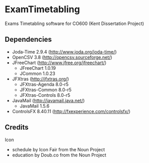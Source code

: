 # ExamTimetabling
Exams Timetabling software for CO600 (Kent Dissertation Project)

## Dependencies
* Joda-Time 2.9.4 (http://www.joda.org/joda-time/)
* OpenCSV 3.8 (http://opencsv.sourceforge.net/)
* JFreeChart (http://www.jfree.org/jfreechart/)
     * JFreeChart 1.0.19
     * JCommon 1.0.23
* JFXtras (http://jfxtras.org/)
     * JFXtras-Agenda 8.0-r5
     * JFXtras-Common 8.0-r5
     * JFXtras-Controls 8.0-r5
* JavaMail (http://javamail.java.net/)
     * JavaMail 1.5.6
* ControlsFX 8.40.11 (http://fxexperience.com/controlsfx/)

## Credits
Icon
* schedule by Icon Fair from the Noun Project
* education by Doub.co from the Noun Project